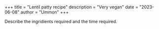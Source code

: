 +++
title = "Lentil patty recipe"
description = "Very vegan"
date = "2023-06-08"
author = "Ummon"
+++

Describe the ingridients required and the time required.
